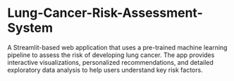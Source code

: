 # Lung-Cancer-Risk-Assessment-System
A Streamlit-based web application that uses a pre-trained machine learning pipeline to assess the risk of developing lung cancer. The app provides interactive visualizations, personalized recommendations, and detailed exploratory data analysis to help users understand key risk factors.
